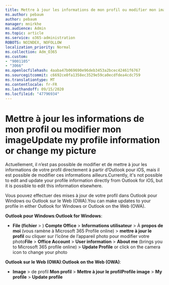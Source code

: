 ```yaml
---
title: Mettre à jour les informations de mon profil ou modifier mon image
ms.author: pebaum
author: pebaum
manager: mnirkhe
ms.audience: Admin
ms.topic: article
ms.service: o365-administration
ROBOTS: NOINDEX, NOFOLLOW
localization_priority: Normal
ms.collection: Adm_O365
ms.custom:
- "9001105"
- "3066"
ms.openlocfilehash: 4aaba47b069690e96deb3453a2bcec42461f6767
ms.sourcegitcommit: c6692ce0fa1358ec3529e59ca0ecdfdea4cdc759
ms.translationtype: MT
ms.contentlocale: fr-FR
ms.lasthandoff: 09/15/2020
ms.locfileid: "47796934"
---
```

# <a name="update-my-profile-information-or-change-my-picture"></a><span data-ttu-id="337cd-102">Mettre à jour les informations de mon profil ou modifier mon image</span><span class="sxs-lookup"><span data-stu-id="337cd-102">Update my profile information or change my picture</span></span>

<span data-ttu-id="337cd-103">Actuellement, il n’est pas possible de modifier et de mettre à jour les informations de votre profil directement à partir d’Outlook pour iOS, mais il est possible de modifier ces informations ailleurs.</span><span class="sxs-lookup"><span data-stu-id="337cd-103">Currently, it's not possible to edit and update your profile information directly from Outlook for iOS, but it is possible to edit this information elsewhere.</span></span> 

<span data-ttu-id="337cd-104">Vous pouvez effectuer des mises à jour de votre profil dans Outlook pour Windows ou Outlook sur le Web (OWA).</span><span class="sxs-lookup"><span data-stu-id="337cd-104">You can make updates to your profile in either Outlook for Windows or Outlook on the Web (OWA).</span></span> 

<span data-ttu-id="337cd-105">**Outlook pour Windows**:</span><span class="sxs-lookup"><span data-stu-id="337cd-105">**Outlook for Windows**:</span></span> 

- <span data-ttu-id="337cd-106">**File (fichier**  >  ) **Compte Office**  >  **Informations utilisateur**  >  À **propos de moi** (vous ramène à Microsoft 365 Profile online) > **mettre à jour le profil** ou cliquer sur l’icône de l’appareil photo pour modifier votre photo</span><span class="sxs-lookup"><span data-stu-id="337cd-106">**File** > **Office Account** > **User information** > **About me** (brings you to Microsoft 365 profile online) > **Update Profile** or click on the camera icon to change your photo</span></span>  
  
<span data-ttu-id="337cd-107">**Outlook sur le Web (OWA)**:</span><span class="sxs-lookup"><span data-stu-id="337cd-107">**Outlook on the Web (OWA)**:</span></span> 

- <span data-ttu-id="337cd-108">**Image**  >  de profil **Mon profil**  >  **Mettre à jour le profil**</span><span class="sxs-lookup"><span data-stu-id="337cd-108">**Profile image** > **My profile** > **Update profile**</span></span>
